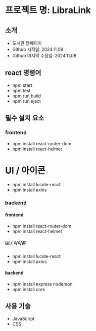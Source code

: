 # 프로젝트 명: LibraLink

## 소개
- 도서관 웹페이지
- Github 시작일: 2024.11.08
- Github 마지막 수정일: 2024.11.08

## react 명령어
- npm start
- npm test
- npm run build
- npm run eject


## 필수 설치 요소

### frontend
- npm install react-router-dom
- npm install react-helmet
# UI / 아이콘
- npm install lucide-react 
- npm install axios

### backend
#### frontend
- npm install react-router-dom
- npm install react-helmet
##### UI / 아이콘
- npm install lucide-react 
- npm install axios

#### backend
- npm install express nodemon
- npm install cors

## 사용 기술
- JavaScript
- CSS
